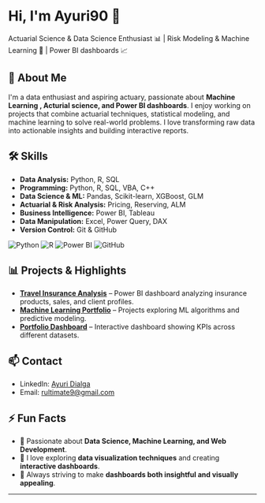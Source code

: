# Hi, I'm Ayuri90 👋

Actuarial Science & Data Science Enthusiast 📊 | Risk Modeling & Machine Learning 🤖 | Power BI dashboards 📈

## 🚀 About Me

I'm a data enthusiast and aspiring actuary, passionate about **Machine Learning , Acturial science, and Power BI dashboards**.
I enjoy working on projects that combine actuarial techniques, statistical modeling, and machine learning to solve real-world problems.
I love transforming raw data into actionable insights and building interactive reports.

## 🛠 Skills

- **Data Analysis:** Python, R, SQL
- **Programming:** Python, R, SQL, VBA, C++
- **Data Science & ML:** Pandas, Scikit-learn, XGBoost, GLM
- **Actuarial & Risk Analysis:** Pricing, Reserving, ALM  
- **Business Intelligence:** Power BI, Tableau  
- **Data Manipulation:** Excel, Power Query, DAX  
- **Version Control:** Git & GitHub  

![Python](https://img.shields.io/badge/Python-3776AB?style=flat&logo=python&logoColor=white)
![R](https://img.shields.io/badge/R-276DC3?style=flat&logo=r&logoColor=white)
![Power BI](https://img.shields.io/badge/Power%20BI-F2C80F?style=flat&logo=power-bi&logoColor=white)
![GitHub](https://img.shields.io/badge/GitHub-181717?style=flat&logo=github&logoColor=white)

## 📊 Projects & Highlights

- [**Travel Insurance Analysis**](https://github.com/Ayuri90/travel-insurance-analysis) – Power BI dashboard analyzing insurance products, sales, and client profiles.  
- [**Machine Learning Portfolio**](https://github.com/Auri90/ml-portfolio) – Projects exploring ML algorithms and predictive modeling.  
- [**Portfolio Dashboard**](https://github.com/Ayuri90/portfolio-dashboard) – Interactive dashboard showing KPIs across different datasets.


## 📫 Contact

- LinkedIn: [Ayuri Dialga]([https://www.linkedin.com/in/ayuridialga](https://www.linkedin.com/in/frege-meli-kouyem-b81805210))  
- Email: rultimate9@gmail.com  

## ⚡ Fun Facts

- 🚀 Passionate about **Data Science, Machine Learning, and Web Development**.  
- 🎯 I love exploring **data visualization techniques** and creating **interactive dashboards**.  
- 🎨 Always striving to make **dashboards both insightful and visually appealing**.  

---

<!--
## 📈 GitHub Stats

![Ayuri's GitHub stats](https://github-readme-stats.vercel.app/api?username=ayuridialga&show_icons=true&theme=radical)
![Top Langs](https://github-readme-stats.vercel.app/api/top-langs/?username=ayuridialga&layout=compact&theme=radical)
-->
